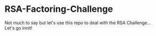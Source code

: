 # RSA-Factoring-Challenge

Not much to say but let's use this repo to deal with the RSA Challenge... Let's go innit!
